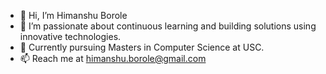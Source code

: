 - 👋  Hi, I’m Himanshu Borole
- 👀  I’m passionate about continuous learning and building solutions using innovative technologies.
- 🌱  Currently pursuing Masters in Computer Science at USC.
- 📫  Reach me at himanshu.borole@gmail.com

<!---
hborole/hborole is a ✨ special ✨ repository because its `README.md` (this file) appears on your GitHub profile.
You can click the Preview link to take a look at your changes.
--->
